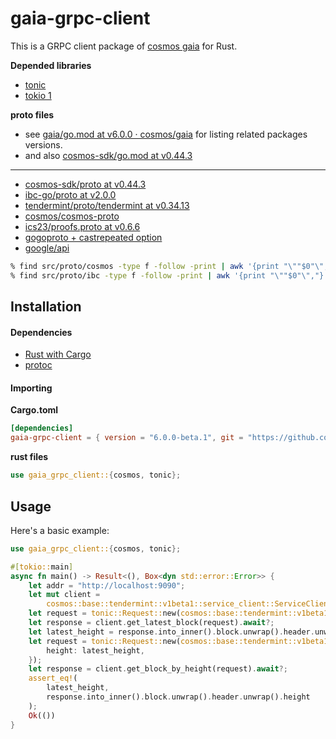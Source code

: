 # gaia-grpc-client

This is a GRPC client package of [cosmos gaia](https://github.com/cosmos/gaia) for Rust.

**Depended libraries**

- [tonic](https://github.com/hyperium/tonic)
- [tokio 1](https://github.com/tokio-rs/tokio)

**proto files**

- see [gaia/go.mod at v6.0.0 · cosmos/gaia](https://github.com/cosmos/gaia/blob/v6.0.0/go.mod) for listing related
packages versions.
- and also [cosmos-sdk/go.mod at v0.44.3](https://github.com/cosmos/cosmos-sdk/blob/v0.44.3/go.mod)

---

- [cosmos-sdk/proto at v0.44.3](https://github.com/cosmos/cosmos-sdk/tree/v0.44.3/proto)
- [ibc-go/proto at v2.0.0](https://github.com/cosmos/ibc-go/tree/v2.0.0/proto)
- [tendermint/proto/tendermint at v0.34.13](https://github.com/tendermint/tendermint/tree/v0.34.13/proto/tendermint)
- [cosmos/cosmos-proto](https://github.com/cosmos/cosmos-proto)
- [ics23/proofs.proto at v0.6.6](https://github.com/confio/ics23/blob/v0.6.6/proofs.proto)
- [gogoproto + castrepeated option](https://github.com/gogo/protobuf/blob/caa11469d65478a29b37145d1bd9b4ae0d33d204/gogoproto/gogo.proto#L144)
- [google/api](https://fuchsia.googlesource.com/third_party/googleapis)

```bash
% find src/proto/cosmos -type f -follow -print | awk '{print "\""$0"\","}'
% find src/proto/ibc -type f -follow -print | awk '{print "\""$0"\","}'
```

## Installation

#### Dependencies

- [Rust with Cargo](http://rust-lang.org)
- [protoc](https://grpc.io/docs/protoc-installation/)

#### Importing

**Cargo.toml**

```toml
[dependencies]
gaia-grpc-client = { version = "6.0.0-beta.1", git = "https://github.com/kumanote/gaia-grpc-client-rs", branch = "main" }
```

**rust files**

```rust
use gaia_grpc_client::{cosmos, tonic};
```

## Usage

Here's a basic example:

```rust
use gaia_grpc_client::{cosmos, tonic};

#[tokio::main]
async fn main() -> Result<(), Box<dyn std::error::Error>> {
    let addr = "http://localhost:9090";
    let mut client =
        cosmos::base::tendermint::v1beta1::service_client::ServiceClient::connect(addr).await?;
    let request = tonic::Request::new(cosmos::base::tendermint::v1beta1::GetLatestBlockRequest {});
    let response = client.get_latest_block(request).await?;
    let latest_height = response.into_inner().block.unwrap().header.unwrap().height;
    let request = tonic::Request::new(cosmos::base::tendermint::v1beta1::GetBlockByHeightRequest {
        height: latest_height,
    });
    let response = client.get_block_by_height(request).await?;
    assert_eq!(
        latest_height,
        response.into_inner().block.unwrap().header.unwrap().height
    );
    Ok(())
}
```
